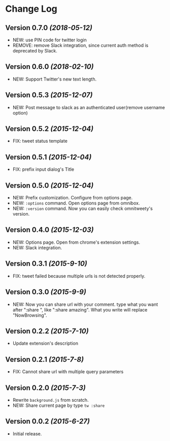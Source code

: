 Change Log
===
Version 0.7.0 *(2018-05-12)*
----------------------------

- NEW: use PIN code for twitter login
- REMOVE: remove Slack integration, since current auth method is deprecated by Slack.


Version 0.6.0 *(2018-02-10)*
----------------------------

- NEW: Support Twitter's new text length.


Version 0.5.3 *(2015-12-07)*
----------------------------

- NEW: Post message to slack as an authenticated user(remove username option)


Version 0.5.2 *(2015-12-04)*
----------------------------

- FIX: tweet status template


Version 0.5.1 *(2015-12-04)*
----------------------------

- FIX: prefix input dialog's Title

Version 0.5.0 *(2015-12-04)*
----------------------------

- NEW: Prefix customization. Configure from options page.
- NEW: `:options` command. Open options page from omnibox.
- NEW: `:version` command. Now you can easily check omnitweety's version.


Version 0.4.0 *(2015-12-03)*
----------------------------

- NEW: Options page. Open from chrome's extension settings.
- NEW: Slack integration.


Version 0.3.1 *(2015-9-10)*
---------------------------

- FIX: tweet failed because multiple urls is not detected properly.


Version 0.3.0 *(2015-9-9)*
--------------------------

- NEW: Now you can share url with your comment. type what you want after ":share ", like ":share amazing".
  What you write will replace "NowBrowsing".


Version 0.2.2 *(2015-7-10)*
---------------------------

- Update extension's description

Version 0.2.1 *(2015-7-8)*
--------------------------

- FIX: Cannot share url with multiple query parameters

Version 0.2.0 *(2015-7-3)*
--------------------------

- Rewrite `background.js` from scratch.
- NEW: Share current page by type `tw :share`


Version 0.0.2 *(2015-6-27)*
---------------------------

- Initial release.
